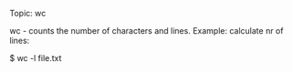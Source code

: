 Topic: wc

wc - counts the number of characters and lines.
Example: calculate nr of lines:

$ wc -l file.txt
